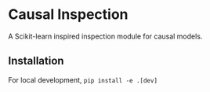 Causal Inspection
=================

A Scikit-learn inspired inspection module for causal models.


## Installation

For local development, `pip install -e .[dev]`